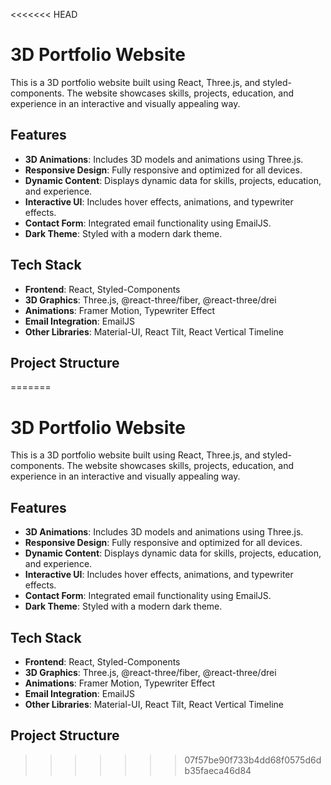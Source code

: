 <<<<<<< HEAD
# 3D Portfolio Website

This is a 3D portfolio website built using React, Three.js, and styled-components. The website showcases skills, projects, education, and experience in an interactive and visually appealing way.

## Features

- **3D Animations**: Includes 3D models and animations using Three.js.
- **Responsive Design**: Fully responsive and optimized for all devices.
- **Dynamic Content**: Displays dynamic data for skills, projects, education, and experience.
- **Interactive UI**: Includes hover effects, animations, and typewriter effects.
- **Contact Form**: Integrated email functionality using EmailJS.
- **Dark Theme**: Styled with a modern dark theme.

## Tech Stack

- **Frontend**: React, Styled-Components
- **3D Graphics**: Three.js, @react-three/fiber, @react-three/drei
- **Animations**: Framer Motion, Typewriter Effect
- **Email Integration**: EmailJS
- **Other Libraries**: Material-UI, React Tilt, React Vertical Timeline

## Project Structure
=======
# 3D Portfolio Website

This is a 3D portfolio website built using React, Three.js, and styled-components. The website showcases skills, projects, education, and experience in an interactive and visually appealing way.

## Features

- **3D Animations**: Includes 3D models and animations using Three.js.
- **Responsive Design**: Fully responsive and optimized for all devices.
- **Dynamic Content**: Displays dynamic data for skills, projects, education, and experience.
- **Interactive UI**: Includes hover effects, animations, and typewriter effects.
- **Contact Form**: Integrated email functionality using EmailJS.
- **Dark Theme**: Styled with a modern dark theme.

## Tech Stack

- **Frontend**: React, Styled-Components
- **3D Graphics**: Three.js, @react-three/fiber, @react-three/drei
- **Animations**: Framer Motion, Typewriter Effect
- **Email Integration**: EmailJS
- **Other Libraries**: Material-UI, React Tilt, React Vertical Timeline

## Project Structure
>>>>>>> 07f57be90f733b4dd68f0575d6db35faeca46d84
